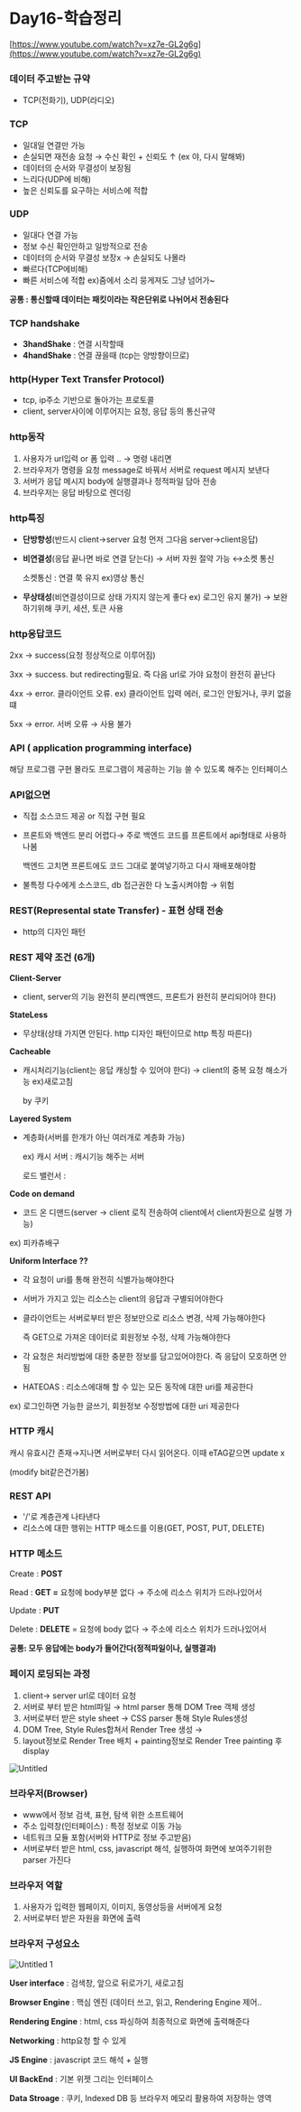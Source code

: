# Day16-학습정리

[https://www.youtube.com/watch?v=xz7e-GL2g6g](https://www.youtube.com/watch?v=xz7e-GL2g6g)

### 데이터 주고받는 규약

- TCP(전화기), UDP(라디오)

### **TCP**

- 일대일 연결만 가능
- 손실되면 재전송 요청 → 수신 확인 + 신뢰도 ↑ (ex 야, 다시 말해봐)
- 데이터의 순서와 무결성이 보장됨
- 느리다(UDP에 비해)
- 높은 신뢰도를 요구하는 서비스에 적합

### **UDP**

- 일대다 연결 가능
- 정보 수신 확인안하고 일방적으로 전송
- 데이터의 순서와 무결성 보장x → 손실되도 나몰라
- 빠르다(TCP에비해)
- 빠른 서비스에 적합 ex)줌에서 소리 뭉게져도 그냥 넘어가~

**공통 : 통신할때 데이터는 패킷이라는 작은단위로 나뉘어서 전송된다**

### **TCP handshake**

- **3handShake** : 연결 시작할때
- **4handShake** : 연결 끊을때 (tcp는 양방향이므로)

### **http(Hyper Text Transfer Protocol)**

- tcp, ip주소 기반으로 돌아가는 프로토콜
- client, server사이에 이루어지는 요청, 응답 등의 통신규약

### **http동작**

1. 사용자가 url입력 or 폼 입력 .. → 명령 내리면
2. 브라우저가 명령을 요청 message로 바꿔서 서버로 request 메시지 보낸다
3. 서버가 응답 메시지 body에 실행결과나 정적파일 담아 전송
4. 브라우저는 응답 바탕으로 렌더링

### **http특징**

- **단방향성**(반드시 client→server 요청 먼저 그다음 server→client응답)
- **비연결성**(응답 끝나면 바로 연결 닫는다) → 서버 자원 절약 가능 ↔소켓 통신

    소켓통신 : 연결 쭉 유지 ex)영상 통신

- **무상태성**(비연결성이므로 상태 가지지 않는게 좋다 ex) 로그인 유지 불가) → 보완하기위해 쿠키, 세션, 토큰 사용

### **http응답코드**

2xx → success(요청 정상적으로 이루어짐)

3xx → success. but redirecting필요. 즉 다음 url로 가야 요청이 완전히 끝난다

4xx → error. 클라이언트 오류. ex) 클라이언트 입력 에러, 로그인 안됬거나, 쿠키 없을떄

5xx → error. 서버 오류 → 사용 불가

### API ( application programming interface)

해당 프로그램 구현 몰라도 프로그램이 제공하는 기능 쓸 수 있도록 해주는 인터페이스

### **API없으면**

- 직접 소스코드 제공 or 직접 구현 필요
- 프론트와 백엔드 분리 어렵다→ 주로 백엔드 코드를 프론트에서 api형태로 사용하나봄

    백엔드 고치면 프론트에도 코드 그대로 붙여넣기하고 다시 재배포해야함

- 불특정 다수에게 소스코드, db 접근권한 다 노출시켜야함 → 위험

### **REST(Represental state Transfer) - 표현 상태 전송**

- http의 디자인 패턴

### **REST 제약 조건 (6개)**

**Client-Server**

- client, server의 기능 완전히 분리(백엔드, 프론트가 완전히 분리되어야 한다)

**StateLess**

- 무상태(상태 가지면 안된다. http 디자인 패턴이므로 http 특징 따른다)

**Cacheable**

- 캐시처리기능(client는 응답 캐싱할 수 있어야 한다) → client의 중복 요청 해소가능 ex)새로고침

    by 쿠키

**Layered System**

- 계층화(서버를 한개가 아닌 여러개로 계층화 가능)

    ex) 캐시 서버 : 캐시기능 해주는 서버

    로드 밸런서 : 

**Code on demand**

- 코드 온 디맨드(server → client 로직 전송하여 client에서 client자원으로 실행 가능)

ex) 피카츄배구

**Uniform Interface ??**

- 각 요청이 uri를 통해 완전히 식별가능해야한다
- 서버가 가지고 있는 리소스는 client의 응답과 구별되어야한다
- 클라이언트는 서버로부터 받은 정보만으로 리소스 변경, 삭제 가능해야한다

    즉 GET으로 가져온 데이터로 회원정보 수정, 삭제 가능해야한다

- 각 요청은 처리방법에 대한 충분한 정보를 담고있어야한다. 즉 응답이 모호하면 안됨
- HATEOAS : 리소스에대해 할 수 있는 모든 동작에 대한 uri를 제공한다

ex) 로그인하면 가능한 글쓰기, 회원정보 수정방법에 대한 uri 제공한다

### **HTTP 캐시**

캐시 유효시간 존재→지나면 서버로부터 다시 읽어온다. 이때 eTAG같으면 update x

(modify bit같은건가봄)

### **REST API**

- '/'로 계층관계 나타낸다
- 리소스에 대한 행위는 HTTP 매소드를 이용(GET, POST, PUT, DELETE)

### **HTTP 메소드**

Create : **POST**

Read : **GET =** 요청에 body부분 없다 → 주소에 리소스 위치가 드러나있어서

Update : **PUT**

Delete : **DELETE** = 요청에 body 없다 → 주소에 리소스 위치가 드러나있어서

**공통: 모두 응답에는 body가 들어간다(정적파일이나, 실행결과)**

### **페이지 로딩되는 과정**

1. client→ server url로 데이터 요청
2. 서버로 부터 받은 html파일 → html parser 통해 DOM Tree 객체 생성
3. 서버로부터 받은 style sheet → CSS parser 통해 Style Rules생성
4. DOM Tree, Style Rules합쳐서 Render Tree 생성 → 
5. layout정보로 Render Tree 배치 + painting정보로 Render Tree painting 후 display

![Untitled](https://user-images.githubusercontent.com/52225690/128761501-780af78d-1c20-499f-aacc-9c7b68f1fc57.png)

### 브라우저(Browser)

- www에서 정보 검색, 표현, 탐색 위한 소프트웨어
- 주소 입력창(인터페이스) : 특정 정보로 이동 가능
- 네트워크 모듈 포함(서버와 HTTP로 정보 주고받음)
- 서버로부터 받은 html, css, javascript 해석, 실행하여 화면에 보여주기위한 parser 가진다

### **브라우저 역할**

1. 사용자가 입력한 웹페이지, 이미지, 동영상등을 서버에게 요청
2. 서버로부터 받은 자원을 화면에 출력

### **브라우저 구성요소**

![Untitled 1](https://user-images.githubusercontent.com/52225690/128761493-24d76742-ffef-4123-b6cf-24b584513b50.png)

**User interface** : 검색창, 앞으로 뒤로가기, 새로고침

**Browser Engine** : 핵심 엔진 (데이터 쓰고, 읽고, Rendering Engine 제어..

**Rendering Engine** : html, css 파싱하여 최종적으로 화면에 출력해준다

**Networking** : http요청 할 수 있게

**JS Engine** : javascript 코드 해석 + 실행

**UI BackEnd** : 기본 위젯 그리는 인터페이스

**Data Stroage** : 쿠키, Indexed DB 등 브라우저 메모리 활용하여 저장하는 영역
